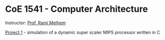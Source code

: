 CoE 1541 - Computer Architecture
=================================================

Instructor: [Prof. Rami Melhem](http://people.cs.pitt.edu/~melhem/)

[Project 1](project-1/description.pdf) - simulation of a dynamic super scaler MIPS processor written in C
